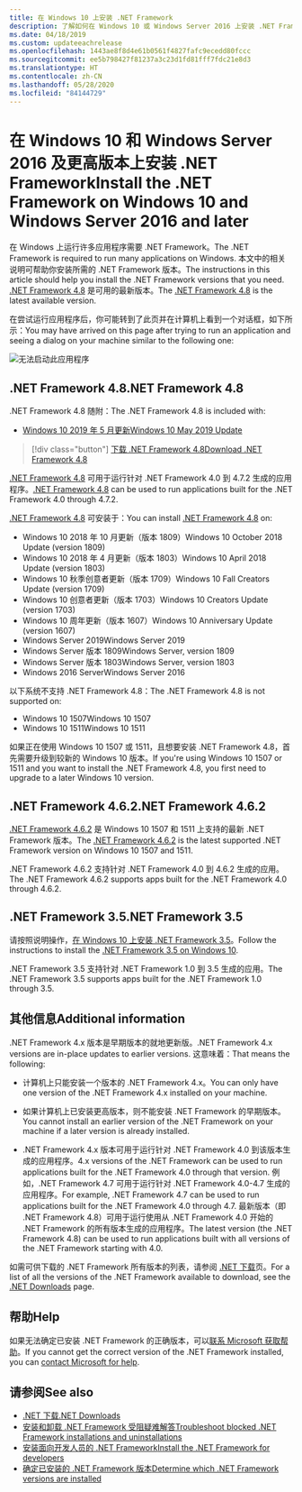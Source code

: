 ```yaml
---
title: 在 Windows 10 上安装 .NET Framework
description: 了解如何在 Windows 10 或 Windows Server 2016 上安装 .NET Framework。
ms.date: 04/18/2019
ms.custom: updateeachrelease
ms.openlocfilehash: 1443ae8f8d4e61b0561f4827fafc9ecedd80fccc
ms.sourcegitcommit: ee5b798427f81237a3c23d1fd81fff7fdc21e8d3
ms.translationtype: HT
ms.contentlocale: zh-CN
ms.lasthandoff: 05/28/2020
ms.locfileid: "84144729"
---
```

# <a name="install-the-net-framework-on-windows-10-and-windows-server-2016-and-later"></a><span data-ttu-id="a4a02-103">在 Windows 10 和 Windows Server 2016 及更高版本上安装 .NET Framework</span><span class="sxs-lookup"><span data-stu-id="a4a02-103">Install the .NET Framework on Windows 10 and Windows Server 2016 and later</span></span>

<span data-ttu-id="a4a02-104">在 Windows 上运行许多应用程序需要 .NET Framework。</span><span class="sxs-lookup"><span data-stu-id="a4a02-104">The .NET Framework is required to run many applications on Windows.</span></span> <span data-ttu-id="a4a02-105">本文中的相关说明可帮助你安装所需的 .NET Framework 版本。</span><span class="sxs-lookup"><span data-stu-id="a4a02-105">The instructions in this article should help you install the .NET Framework versions that you need.</span></span> <span data-ttu-id="a4a02-106">[.NET Framework 4.8](https://github.com/Microsoft/dotnet/tree/master/releases/net48) 是可用的最新版本。</span><span class="sxs-lookup"><span data-stu-id="a4a02-106">The [.NET Framework 4.8](https://github.com/Microsoft/dotnet/tree/master/releases/net48) is the latest available version.</span></span>

<span data-ttu-id="a4a02-107">在尝试运行应用程序后，你可能转到了此页并在计算机上看到一个对话框，如下所示：</span><span class="sxs-lookup"><span data-stu-id="a4a02-107">You may have arrived on this page after trying to run an application and seeing a dialog on your machine similar to the following one:</span></span>

![无法启动此应用程序](./media/this-application-could-not-be-started.png)

## <a name="net-framework-48"></a><span data-ttu-id="a4a02-109">.NET Framework 4.8</span><span class="sxs-lookup"><span data-stu-id="a4a02-109">.NET Framework 4.8</span></span>

<span data-ttu-id="a4a02-110">.NET Framework 4.8 随附：</span><span class="sxs-lookup"><span data-stu-id="a4a02-110">The .NET Framework 4.8 is included with:</span></span>

- [<span data-ttu-id="a4a02-111">Windows 10 2019 年 5 月更新</span><span class="sxs-lookup"><span data-stu-id="a4a02-111">Windows 10 May 2019 Update</span></span>](https://support.microsoft.com/help/4028685/windows-10-get-the-update)

> [!div class="button"]
> [<span data-ttu-id="a4a02-112">下载 .NET Framework 4.8</span><span class="sxs-lookup"><span data-stu-id="a4a02-112">Download .NET Framework 4.8</span></span>](https://dotnet.microsoft.com/download/dotnet-framework/net48)

<span data-ttu-id="a4a02-113">[.NET Framework 4.8](https://dotnet.microsoft.com/download/dotnet-framework/net48) 可用于运行针对 .NET Framework 4.0 到 4.7.2 生成的应用程序。</span><span class="sxs-lookup"><span data-stu-id="a4a02-113">[.NET Framework 4.8](https://dotnet.microsoft.com/download/dotnet-framework/net48) can be used to run applications built for the .NET Framework 4.0 through 4.7.2.</span></span>

<span data-ttu-id="a4a02-114">[.NET Framework 4.8](https://dotnet.microsoft.com/download/dotnet-framework/net48) 可安装于：</span><span class="sxs-lookup"><span data-stu-id="a4a02-114">You can install [.NET Framework 4.8](https://dotnet.microsoft.com/download/dotnet-framework/net48) on:</span></span>

- <span data-ttu-id="a4a02-115">Windows 10 2018 年 10 月更新（版本 1809）</span><span class="sxs-lookup"><span data-stu-id="a4a02-115">Windows 10 October 2018 Update (version 1809)</span></span>
- <span data-ttu-id="a4a02-116">Windows 10 2018 年 4 月更新（版本 1803）</span><span class="sxs-lookup"><span data-stu-id="a4a02-116">Windows 10 April 2018 Update (version 1803)</span></span>
- <span data-ttu-id="a4a02-117">Windows 10 秋季创意者更新（版本 1709）</span><span class="sxs-lookup"><span data-stu-id="a4a02-117">Windows 10 Fall Creators Update (version 1709)</span></span>
- <span data-ttu-id="a4a02-118">Windows 10 创意者更新（版本 1703）</span><span class="sxs-lookup"><span data-stu-id="a4a02-118">Windows 10 Creators Update (version 1703)</span></span>
- <span data-ttu-id="a4a02-119">Windows 10 周年更新（版本 1607）</span><span class="sxs-lookup"><span data-stu-id="a4a02-119">Windows 10 Anniversary Update (version 1607)</span></span>
- <span data-ttu-id="a4a02-120">Windows Server 2019</span><span class="sxs-lookup"><span data-stu-id="a4a02-120">Windows Server 2019</span></span>
- <span data-ttu-id="a4a02-121">Windows Server 版本 1809</span><span class="sxs-lookup"><span data-stu-id="a4a02-121">Windows Server, version 1809</span></span>
- <span data-ttu-id="a4a02-122">Windows Server 版本 1803</span><span class="sxs-lookup"><span data-stu-id="a4a02-122">Windows Server, version 1803</span></span>
- <span data-ttu-id="a4a02-123">Windows 2016 Server</span><span class="sxs-lookup"><span data-stu-id="a4a02-123">Windows Server 2016</span></span>

<span data-ttu-id="a4a02-124">以下系统不支持 .NET Framework 4.8：</span><span class="sxs-lookup"><span data-stu-id="a4a02-124">The .NET Framework 4.8 is not supported on:</span></span>

- <span data-ttu-id="a4a02-125">Windows 10 1507</span><span class="sxs-lookup"><span data-stu-id="a4a02-125">Windows 10 1507</span></span>
- <span data-ttu-id="a4a02-126">Windows 10 1511</span><span class="sxs-lookup"><span data-stu-id="a4a02-126">Windows 10 1511</span></span>

<span data-ttu-id="a4a02-127">如果正在使用 Windows 10 1507 或 1511，且想要安装 .NET Framework 4.8，首先需要升级到较新的 Windows 10 版本。</span><span class="sxs-lookup"><span data-stu-id="a4a02-127">If you're using Windows 10 1507 or 1511 and you want to install the .NET Framework 4.8, you first need to upgrade to a later Windows 10 version.</span></span>

## <a name="net-framework-462"></a><span data-ttu-id="a4a02-128">.NET Framework 4.6.2</span><span class="sxs-lookup"><span data-stu-id="a4a02-128">.NET Framework 4.6.2</span></span>

<span data-ttu-id="a4a02-129">[.NET Framework 4.6.2](https://dotnet.microsoft.com/download/dotnet-framework/net462) 是 Windows 10 1507 和 1511 上支持的最新 .NET Framework 版本。</span><span class="sxs-lookup"><span data-stu-id="a4a02-129">The [.NET Framework 4.6.2](https://dotnet.microsoft.com/download/dotnet-framework/net462) is the latest supported .NET Framework version on Windows 10 1507 and 1511.</span></span>

<span data-ttu-id="a4a02-130">.NET Framework 4.6.2 支持针对 .NET Framework 4.0 到 4.6.2 生成的应用。</span><span class="sxs-lookup"><span data-stu-id="a4a02-130">The .NET Framework 4.6.2 supports apps built for the .NET Framework 4.0 through 4.6.2.</span></span>

## <a name="net-framework-35"></a><span data-ttu-id="a4a02-131">.NET Framework 3.5</span><span class="sxs-lookup"><span data-stu-id="a4a02-131">.NET Framework 3.5</span></span>

<span data-ttu-id="a4a02-132">请按照说明操作，[在 Windows 10 上安装 .NET Framework 3.5](dotnet-35-windows-10.md)。</span><span class="sxs-lookup"><span data-stu-id="a4a02-132">Follow the instructions to install the [.NET Framework 3.5 on Windows 10](dotnet-35-windows-10.md).</span></span>

<span data-ttu-id="a4a02-133">.NET Framework 3.5 支持针对 .NET Framework 1.0 到 3.5 生成的应用。</span><span class="sxs-lookup"><span data-stu-id="a4a02-133">The .NET Framework 3.5 supports apps built for the .NET Framework 1.0 through 3.5.</span></span>

## <a name="additional-information"></a><span data-ttu-id="a4a02-134">其他信息</span><span class="sxs-lookup"><span data-stu-id="a4a02-134">Additional information</span></span>

<span data-ttu-id="a4a02-135">.NET Framework 4.x 版本是早期版本的就地更新版。</span><span class="sxs-lookup"><span data-stu-id="a4a02-135">.NET Framework 4.x versions are in-place updates to earlier versions.</span></span> <span data-ttu-id="a4a02-136">这意味着：</span><span class="sxs-lookup"><span data-stu-id="a4a02-136">That means the following:</span></span>

- <span data-ttu-id="a4a02-137">计算机上只能安装一个版本的 .NET Framework 4.x。</span><span class="sxs-lookup"><span data-stu-id="a4a02-137">You can only have one version of the .NET Framework 4.x installed on your machine.</span></span>

- <span data-ttu-id="a4a02-138">如果计算机上已安装更高版本，则不能安装 .NET Framework 的早期版本。</span><span class="sxs-lookup"><span data-stu-id="a4a02-138">You cannot install an earlier version of the .NET Framework on your machine if a later version is already installed.</span></span>

- <span data-ttu-id="a4a02-139">.NET Framework 4.x 版本可用于运行针对 .NET Framework 4.0 到该版本生成的应用程序。</span><span class="sxs-lookup"><span data-stu-id="a4a02-139">4.x versions of the .NET Framework can be used to run applications built for the .NET Framework 4.0 through that version.</span></span> <span data-ttu-id="a4a02-140">例如，.NET Framework 4.7 可用于运行针对 .NET Framework 4.0-4.7 生成的应用程序。</span><span class="sxs-lookup"><span data-stu-id="a4a02-140">For example, .NET Framework 4.7 can be used to run applications built for the .NET Framework 4.0 through 4.7.</span></span> <span data-ttu-id="a4a02-141">最新版本（即 .NET Framework 4.8）可用于运行使用从 .NET Framework 4.0 开始的 .NET Framework 的所有版本生成的应用程序。</span><span class="sxs-lookup"><span data-stu-id="a4a02-141">The latest version (the .NET Framework 4.8) can be used to run applications built with all versions of the .NET Framework starting with 4.0.</span></span>

<span data-ttu-id="a4a02-142">如需可供下载的 .NET Framework 所有版本的列表，请参阅 [.NET 下载](https://dotnet.microsoft.com/download)页。</span><span class="sxs-lookup"><span data-stu-id="a4a02-142">For a list of all the versions of the .NET Framework available to download, see the [.NET Downloads](https://dotnet.microsoft.com/download) page.</span></span>

## <a name="help"></a><span data-ttu-id="a4a02-143">帮助</span><span class="sxs-lookup"><span data-stu-id="a4a02-143">Help</span></span>

<span data-ttu-id="a4a02-144">如果无法确定已安装 .NET Framework 的正确版本，可以[联系 Microsoft 获取帮助](mailto:dotnet-install-help@service.microsoft.com?subject=Install-Help)。</span><span class="sxs-lookup"><span data-stu-id="a4a02-144">If you cannot get the correct version of the .NET Framework installed, you can [contact Microsoft for help](mailto:dotnet-install-help@service.microsoft.com?subject=Install-Help).</span></span>

## <a name="see-also"></a><span data-ttu-id="a4a02-145">请参阅</span><span class="sxs-lookup"><span data-stu-id="a4a02-145">See also</span></span>

- [<span data-ttu-id="a4a02-146">.NET 下载</span><span class="sxs-lookup"><span data-stu-id="a4a02-146">.NET Downloads</span></span>](https://dotnet.microsoft.com/download)
- [<span data-ttu-id="a4a02-147">安装和卸载 .NET Framework 受阻疑难解答</span><span class="sxs-lookup"><span data-stu-id="a4a02-147">Troubleshoot blocked .NET Framework installations and uninstallations</span></span>](troubleshoot-blocked-installations-and-uninstallations.md)
- [<span data-ttu-id="a4a02-148">安装面向开发人员的 .NET Framework</span><span class="sxs-lookup"><span data-stu-id="a4a02-148">Install the .NET Framework for developers</span></span>](guide-for-developers.md)
- [<span data-ttu-id="a4a02-149">确定已安装的 .NET Framework 版本</span><span class="sxs-lookup"><span data-stu-id="a4a02-149">Determine which .NET Framework versions are installed</span></span>](../migration-guide/how-to-determine-which-versions-are-installed.md)
